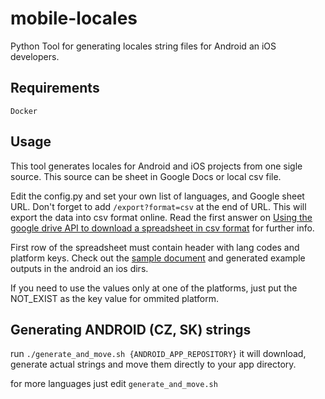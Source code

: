 # mobile-locales
Python Tool for generating locales string files for Android an iOS developers.

## Requirements
```
Docker
```

## Usage
This tool generates locales for Android and iOS projects from one sigle source. This source can be 
sheet in Google Docs or local csv file. 

Edit the config.py and set your own list of languages, and Google sheet URL. Don't forget to add `/export?format=csv` at the end of URL. This will export the data into csv format online. Read the first answer on [Using the google drive API to download a spreadsheet in csv format](http://stackoverflow.com/questions/11619805/using-the-google-drive-api-to-download-a-spreadsheet-in-csv-format) for further info.

First row of the spreadsheet must contain header with lang codes and platform keys. Check out the [sample document](https://docs.google.com/spreadsheets/d/14L6Xrcwvs_DiLb0H3NApgwSrHf0BGgttuBlq1YsFmBQ) and generated example outputs in the android an ios dirs. 

If you need to use the values only at one of the platforms, just put the NOT_EXIST as the key value for ommited platform.

## Generating ANDROID (CZ, SK) strings
run `./generate_and_move.sh {ANDROID_APP_REPOSITORY}` it will download, generate actual strings and move them directly to your app directory.

for more languages just edit `generate_and_move.sh`   
